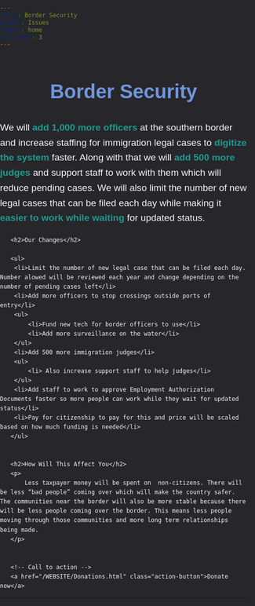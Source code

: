 ```yaml
---
title: Border Security
parent: Issues
layout: home
nav_order: 3
---
```

<html lang="en">
<head>
   <meta charset="UTF-8">
   <meta name="viewport" content="width=device-width, initial-scale=1.0">
   <title>Border Security</title>
   <style>
       body, html {
           margin: 0;
           padding: 0;
           font-family: Arial, sans-serif;
           background-color: #27262b;
           color: #f4f2f8;
           line-height: 1.6;
       }


       .content-container {
           max-width: 1000px;
           margin: 40px auto;
           padding: 20px;
           background-color: #27262b;
           border-radius: 10px;
           box-shadow: 0 2px 10px rgba(0, 0, 0, 0.1);
       }


       h1 {
           color: #7095DB;
           font-size: 2.5rem;
           text-align: center;
       }


       h2 {
           color: #4CAF50;
           font-size: 2rem;
           margin-top: 30px;
       }


       p {
           font-size: 1.2rem;
           margin-bottom: 20px;
       }


       ul, li {
           font-size: 1.1rem;
           margin-bottom: 10px;
           padding-left: 20px;
       }


       ul ul {
           margin-top: 10px;
           padding-left: 20px;
       }


       /* Styling for key terms */
       strong {
           color: #1D998D;
       }


       /* Buttons for action items */
       .action-button {
           display: inline-block;
           background-color: #4CAF50;
           color: white;
           padding: 10px 20px;
           text-decoration: none;
           border-radius: 5px;
           margin-top: 20px;
       }


       .action-button:hover {
           background-color: #45a049;
       }
   </style>
</head>
<body>


   <div class="content-container">
       <h1>Border Security</h1>
       <p>
           We will <strong>add 1,000 more officers</strong> at the southern border and increase staffing for immigration legal cases to <strong>digitize the system</strong> faster. Along with that we will <strong>add 500 more judges</strong> and support staff to work with them which will reduce pending cases. We will also limit the number of new legal cases that can be filed each day while making it <strong>easier to work while waiting</strong> for updated status.
       </p>


       <h2>Our Changes</h2>
       
       <ul>
		<li>Limit the number of new legal case that can be filed each day. Number alowed will be reviewed each year and change depending on the number of pending cases left</li>
		<li>Add more officers to stop crossings outside ports of entry</li>
		<ul>
            <li>Fund new tech for border officers to use</li>
		    <li>Add more surveillance on the water</li>
        </ul>
        <li>Add 500 more immigration judges</li>
        <ul>
            <li> Also increase support staff to help judges</li>
        </ul>
        <li>Add staff to work to approve Employment Authorization Documents faster so more people can work while they wait for updated status</li>
        <li>Pay for citizenship to pay for this and price will be scaled based on how much funding is needed</li>
       </ul>


       <h2>How Will This Affect You</h2>
       <p>
           Less taxpayer money will be spent on  non-citizens. There will be less “bad people” coming over which will make the country safer. The communities near the border will also be more stable because there will be less people coming over the border. This means less people moving through those communities and more long term relationships being made. 
       </p>


       <!-- Call to action -->
       <a href="/WEBSITE/Donations.html" class="action-button">Donate now</a>
   </div>


</body>
</html>


----


